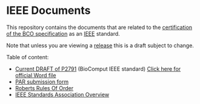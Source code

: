 IEEE Documents
==============
This repository contains the documents that are related to the [certification of the BCO specification](http://sites.ieee.org/sagroups-2791/* ) as an [IEEE](http://ieee.org) standard. 

Note that unless you are viewing a [release](https://github.com/biocompute-objects/BCO_Specification/releases) this is a draft subject to change.

Table of content:
* [Current DRAFT of P2791](https://github.com/biocompute-objects/BCO_Specification/blob/master/IEEE_Docs/standard.md) (BioComput IEEE standard) [Click here for official Word file](https://github.com/biocompute-objects/BCO_Specification/blob/master/IEEE_Docs/P2971_D3_Dec2018_JGK.doc)
* [PAR submission form](./08292018_P2791_PAR_Detail.pdf)
* [Roberts Rules Of Order](./08292018_Roberts-Rules-of-Order.pdf)
* [IEEE Standards Association Overview](./08292018_Welcome%20to%20the%20IEEE-SA_Final.pdf)
